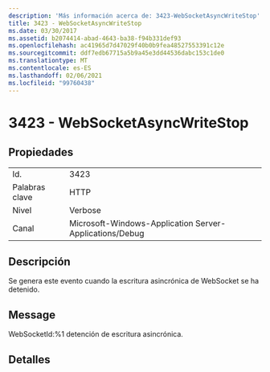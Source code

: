 ```yaml
---
description: 'Más información acerca de: 3423-WebSocketAsyncWriteStop'
title: 3423 - WebSocketAsyncWriteStop
ms.date: 03/30/2017
ms.assetid: b2074414-abad-4643-ba38-f94b331def93
ms.openlocfilehash: ac41965d7d47029f40b0b9fea48527553391c12e
ms.sourcegitcommit: ddf7edb67715a5b9a45e3dd44536dabc153c1de0
ms.translationtype: MT
ms.contentlocale: es-ES
ms.lasthandoff: 02/06/2021
ms.locfileid: "99760438"
---
```

# <a name="3423---websocketasyncwritestop"></a>3423 - WebSocketAsyncWriteStop

## <a name="properties"></a>Propiedades  
  
|||  
|-|-|  
|Id.|3423|  
|Palabras clave|HTTP|  
|Nivel|Verbose|  
|Canal|Microsoft-Windows-Application Server-Applications/Debug|  
  
## <a name="description"></a>Descripción  

 Se genera este evento cuando la escritura asincrónica de WebSocket se ha detenido.  
  
## <a name="message"></a>Message  

 WebSocketId:%1 detención de escritura asincrónica.  
  
## <a name="details"></a>Detalles
